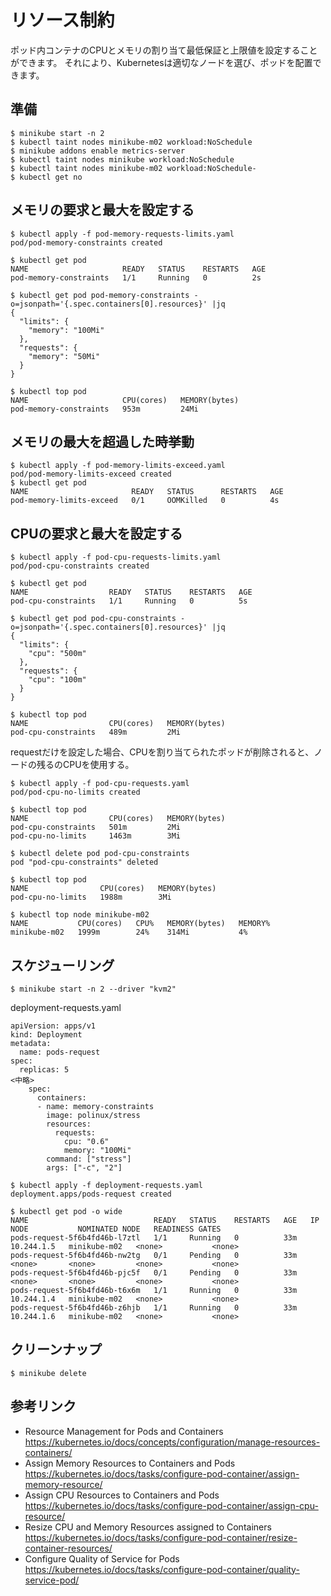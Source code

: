 # リソース制約
ポッド内コンテナのCPUとメモリの割り当て最低保証と上限値を設定することができます。
それにより、Kubernetesは適切なノードを選び、ポッドを配置できます。


## 準備
```
$ minikube start -n 2
$ kubectl taint nodes minikube-m02 workload:NoSchedule
$ minikube addons enable metrics-server
$ kubectl taint nodes minikube workload:NoSchedule
$ kubectl taint nodes minikube-m02 workload:NoSchedule-
$ kubectl get no
```


## メモリの要求と最大を設定する

```
$ kubectl apply -f pod-memory-requests-limits.yaml 
pod/pod-memory-constraints created

$ kubectl get pod
NAME                     READY   STATUS    RESTARTS   AGE
pod-memory-constraints   1/1     Running   0          2s

$ kubectl get pod pod-memory-constraints -o=jsonpath='{.spec.containers[0].resources}' |jq
{
  "limits": {
    "memory": "100Mi"
  },
  "requests": {
    "memory": "50Mi"
  }
}

$ kubectl top pod
NAME                     CPU(cores)   MEMORY(bytes)   
pod-memory-constraints   953m         24Mi        
```

## メモリの最大を超過した時挙動

```
$ kubectl apply -f pod-memory-limits-exceed.yaml 
pod/pod-memory-limits-exceed created
$ kubectl get pod 
NAME                       READY   STATUS      RESTARTS   AGE
pod-memory-limits-exceed   0/1     OOMKilled   0          4s
```


## CPUの要求と最大を設定する

```
$ kubectl apply -f pod-cpu-requests-limits.yaml 
pod/pod-cpu-constraints created

$ kubectl get pod
NAME                  READY   STATUS    RESTARTS   AGE
pod-cpu-constraints   1/1     Running   0          5s

$ kubectl get pod pod-cpu-constraints -o=jsonpath='{.spec.containers[0].resources}' |jq
{
  "limits": {
    "cpu": "500m"
  },
  "requests": {
    "cpu": "100m"
  }
}

$ kubectl top pod
NAME                  CPU(cores)   MEMORY(bytes)   
pod-cpu-constraints   489m         2Mi    
```

requestだけを設定した場合、CPUを割り当てられたポッドが削除されると、ノードの残るのCPUを使用する。

```
$ kubectl apply -f pod-cpu-requests.yaml 
pod/pod-cpu-no-limits created

$ kubectl top pod
NAME                  CPU(cores)   MEMORY(bytes)   
pod-cpu-constraints   501m         2Mi             
pod-cpu-no-limits     1463m        3Mi     

$ kubectl delete pod pod-cpu-constraints 
pod "pod-cpu-constraints" deleted

$ kubectl top pod
NAME                CPU(cores)   MEMORY(bytes)   
pod-cpu-no-limits   1988m        3Mi       

$ kubectl top node minikube-m02
NAME           CPU(cores)   CPU%   MEMORY(bytes)   MEMORY%   
minikube-m02   1999m        24%    314Mi           4%    
```

## スケジューリング

```
$ minikube start -n 2 --driver "kvm2"
```


deployment-requests.yaml 
```
apiVersion: apps/v1
kind: Deployment
metadata:
  name: pods-request
spec:
  replicas: 5
<中略>
    spec:
      containers:
      - name: memory-constraints
        image: polinux/stress
        resources:
          requests:
            cpu: "0.6"
            memory: "100Mi"
        command: ["stress"]
        args: ["-c", "2"]
```

```
$ kubectl apply -f deployment-requests.yaml 
deployment.apps/pods-request created

$ kubectl get pod -o wide
NAME                            READY   STATUS    RESTARTS   AGE   IP           NODE           NOMINATED NODE   READINESS GATES
pods-request-5f6b4fd46b-l7ztl   1/1     Running   0          33m   10.244.1.5   minikube-m02   <none>           <none>
pods-request-5f6b4fd46b-nw2tg   0/1     Pending   0          33m   <none>       <none>         <none>           <none>
pods-request-5f6b4fd46b-pjc5f   0/1     Pending   0          33m   <none>       <none>         <none>           <none>
pods-request-5f6b4fd46b-t6x6m   1/1     Running   0          33m   10.244.1.4   minikube-m02   <none>           <none>
pods-request-5f6b4fd46b-z6hjb   1/1     Running   0          33m   10.244.1.6   minikube-m02   <none>           <none>
```






## クリーンナップ
```
$ minikube delete
```

## 参考リンク
- Resource Management for Pods and Containers https://kubernetes.io/docs/concepts/configuration/manage-resources-containers/
- Assign Memory Resources to Containers and Pods https://kubernetes.io/docs/tasks/configure-pod-container/assign-memory-resource/
- Assign CPU Resources to Containers and Pods https://kubernetes.io/docs/tasks/configure-pod-container/assign-cpu-resource/
- Resize CPU and Memory Resources assigned to Containers https://kubernetes.io/docs/tasks/configure-pod-container/resize-container-resources/
- Configure Quality of Service for Pods https://kubernetes.io/docs/tasks/configure-pod-container/quality-service-pod/
